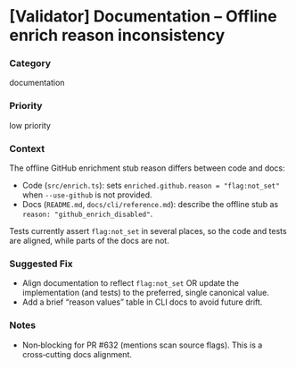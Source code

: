 # [Validator] Documentation – Offline enrich reason inconsistency

### Category

documentation

### Priority

low priority

### Context

The offline GitHub enrichment stub reason differs between code and docs:

- Code (`src/enrich.ts`): sets `enriched.github.reason = "flag:not_set"` when `--use-github` is not provided.
- Docs (`README.md`, `docs/cli/reference.md`): describe the offline stub as `reason: "github_enrich_disabled"`.

Tests currently assert `flag:not_set` in several places, so the code and tests are aligned, while parts of the docs are not.

### Suggested Fix

- Align documentation to reflect `flag:not_set` OR update the implementation (and tests) to the preferred, single canonical value.
- Add a brief “reason values” table in CLI docs to avoid future drift.

### Notes

- Non‑blocking for PR #632 (mentions scan source flags). This is a cross‑cutting docs alignment.
